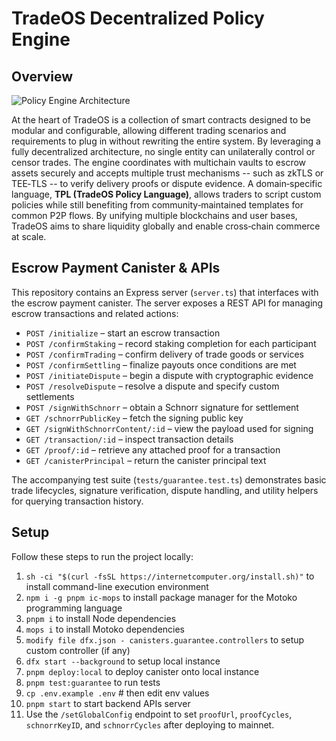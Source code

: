 # TradeOS Decentralized Policy Engine

## Overview

![Policy Engine Architecture](https://cdn.tradeos.xyz/frontend/policy-engine-arch.png)

At the heart of TradeOS is a collection of smart contracts designed to be 
modular and configurable, allowing different trading scenarios and 
requirements to plug in without rewriting the entire system. By
leveraging a fully decentralized architecture, no single entity can
unilaterally control or censor trades. The engine coordinates with
multichain vaults to escrow assets securely and accepts multiple trust
mechanisms -- such as zkTLS or TEE‑TLS -- to verify delivery proofs or 
dispute evidence. A domain‑specific language, **TPL (TradeOS Policy Language)**,
allows traders to script custom policies while still benefiting from
community‑maintained templates for common P2P flows. By unifying multiple
blockchains and user bases, TradeOS aims to share liquidity globally and
enable cross‑chain commerce at scale.

## Escrow Payment Canister & APIs

This repository contains an Express server (`server.ts`) that interfaces
with the escrow payment canister. The server exposes a REST API for managing
escrow transactions and related actions:

- `POST /initialize` – start an escrow transaction
- `POST /confirmStaking` – record staking completion for each participant
- `POST /confirmTrading` – confirm delivery of trade goods or services
- `POST /confirmSettling` – finalize payouts once conditions are met
- `POST /initiateDispute` – begin a dispute with cryptographic evidence
- `POST /resolveDispute` – resolve a dispute and specify custom
  settlements
- `POST /signWithSchnorr` – obtain a Schnorr signature for settlement
- `GET /schnorrPublicKey` – fetch the signing public key
- `GET /signWithSchnorrContent/:id` – view the payload used for signing
- `GET /transaction/:id` – inspect transaction details
- `GET /proof/:id` – retrieve any attached proof for a transaction
- `GET /canisterPrincipal` – return the canister principal text

The accompanying test suite (`tests/guarantee.test.ts`) demonstrates
basic trade lifecycles, signature verification, dispute handling, and
utility helpers for querying transaction history.

## Setup

Follow these steps to run the project locally:

1. `sh -ci "$(curl -fsSL https://internetcomputer.org/install.sh)"` to install command-line execution environment
2. `npm i -g pnpm ic-mops` to install package manager for the Motoko programming language
3. `pnpm i` to install Node dependencies
4. `mops i` to install Motoko dependencies
5. `modify file dfx.json - canisters.guarantee.controllers` to setup custom controller (if any)
6. `dfx start --background` to setup local instance
7. `pnpm deploy:local` to deploy canister onto local instance
8. `pnpm test:guarantee` to run tests
9. `cp .env.example .env` # then edit env values
10. `pnpm start` to start backend APIs server
11. Use the `/setGlobalConfig` endpoint to set `proofUrl`, `proofCycles`,
    `schnorrKeyID`, and `schnorrCycles` after deploying to mainnet.

